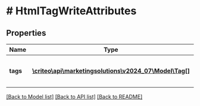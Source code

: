 # # HtmlTagWriteAttributes

## Properties

Name | Type | Description | Notes
------------ | ------------- | ------------- | -------------
**tags** | [**\criteo\api\marketingsolutions\v2024_07\Model\Tag[]**](Tag.md) | An array containing the html tags |

[[Back to Model list]](../../README.md#models) [[Back to API list]](../../README.md#endpoints) [[Back to README]](../../README.md)
